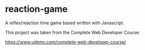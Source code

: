 # reaction-game

A reflex/reaction time game based written with Javascript.  

This project was taken from the Complete Web Developer Course:

https://www.udemy.com/complete-web-developer-course/
